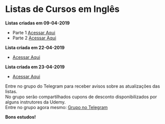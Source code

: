 # Listas de Cursos em Inglês

**Listas criadas em 09-04-2019**
  - Parte 1 [Acessar Aqui](https://github.com/ProgramacaoPratica/CursosUdemy/blob/master/Cursos%20em%20Ingl%C3%AAs/1%20-%20Lista%20-%2009-04-2019%20-%20Parte%201.md)
  - Parte 2 [Acessar Aqui](https://github.com/ProgramacaoPratica/CursosUdemy/blob/master/Cursos%20em%20Ingl%C3%AAs/2%20-%20Lista%20-%2009-04-2019%20-%20Parte%202.md)

**Lista criada em 22-04-2019**
  - [Acessar Aqui](https://github.com/ProgramacaoPratica/CursosUdemy/blob/master/Cursos%20em%20Ingl%C3%AAs/3%20-%20Lista%20-%2022-04-2019.md)
  
**Lista criada em 23-04-2019**
  - [Acessar Aqui](https://github.com/ProgramacaoPratica/CursosUdemy/blob/master/Cursos%20em%20Ingl%C3%AAs/4%20-%20Lista%20-%2025-04-2019.md)

Entre no grupo do Telegram para receber avisos sobre as atualizações das listas.  
No grupo serão compartilhados cupons de desconto disponibilizados por alguns instrutores da Udemy.  
Entre no grupo agora mesmo: [Grupo no Telegram](http://bit.ly/2UvKbVX)

**Bons estudos!**
